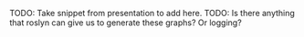 TODO: Take snippet from presentation to add here.
TODO: Is there anything that roslyn can give us to generate these graphs? Or logging?
